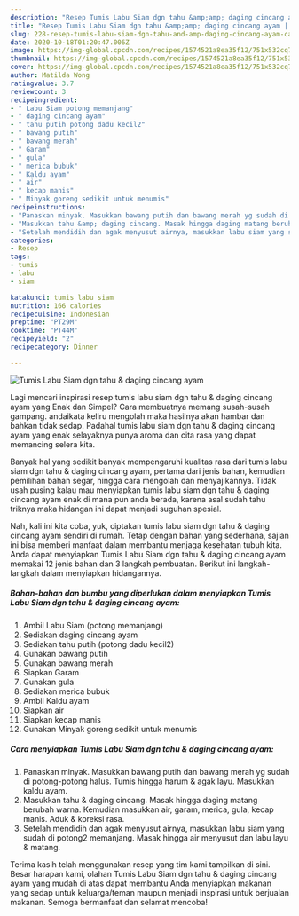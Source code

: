 ```yaml
---
description: "Resep Tumis Labu Siam dgn tahu &amp;amp; daging cincang ayam | Cara Masak Tumis Labu Siam dgn tahu &amp;amp; daging cincang ayam Yang Menggugah Selera"
title: "Resep Tumis Labu Siam dgn tahu &amp;amp; daging cincang ayam | Cara Masak Tumis Labu Siam dgn tahu &amp;amp; daging cincang ayam Yang Menggugah Selera"
slug: 228-resep-tumis-labu-siam-dgn-tahu-and-amp-daging-cincang-ayam-cara-masak-tumis-labu-siam-dgn-tahu-and-amp-daging-cincang-ayam-yang-menggugah-selera
date: 2020-10-18T01:20:47.006Z
image: https://img-global.cpcdn.com/recipes/1574521a8ea35f12/751x532cq70/tumis-labu-siam-dgn-tahu-daging-cincang-ayam-foto-resep-utama.jpg
thumbnail: https://img-global.cpcdn.com/recipes/1574521a8ea35f12/751x532cq70/tumis-labu-siam-dgn-tahu-daging-cincang-ayam-foto-resep-utama.jpg
cover: https://img-global.cpcdn.com/recipes/1574521a8ea35f12/751x532cq70/tumis-labu-siam-dgn-tahu-daging-cincang-ayam-foto-resep-utama.jpg
author: Matilda Wong
ratingvalue: 3.7
reviewcount: 3
recipeingredient:
- " Labu Siam potong memanjang"
- " daging cincang ayam"
- " tahu putih potong dadu kecil2"
- " bawang putih"
- " bawang merah"
- " Garam"
- " gula"
- " merica bubuk"
- " Kaldu ayam"
- " air"
- " kecap manis"
- " Minyak goreng sedikit untuk menumis"
recipeinstructions:
- "Panaskan minyak. Masukkan bawang putih dan bawang merah yg sudah di potong-potong halus. Tumis hingga harum &amp; agak layu. Masukkan kaldu ayam."
- "Masukkan tahu &amp; daging cincang. Masak hingga daging matang berubah warna. Kemudian masukkan air, garam, merica, gula, kecap manis. Aduk &amp; koreksi rasa."
- "Setelah mendidih dan agak menyusut airnya, masukkan labu siam yang sudah di potong2 memanjang. Masak hingga air menyusut dan labu layu &amp; matang."
categories:
- Resep
tags:
- tumis
- labu
- siam

katakunci: tumis labu siam 
nutrition: 166 calories
recipecuisine: Indonesian
preptime: "PT29M"
cooktime: "PT44M"
recipeyield: "2"
recipecategory: Dinner

---
```



![Tumis Labu Siam dgn tahu &amp; daging cincang ayam](https://img-global.cpcdn.com/recipes/1574521a8ea35f12/751x532cq70/tumis-labu-siam-dgn-tahu-daging-cincang-ayam-foto-resep-utama.jpg)

Lagi mencari inspirasi resep tumis labu siam dgn tahu &amp; daging cincang ayam yang Enak dan Simpel? Cara membuatnya memang susah-susah gampang. andaikata keliru mengolah maka hasilnya akan hambar dan bahkan tidak sedap. Padahal tumis labu siam dgn tahu &amp; daging cincang ayam yang enak selayaknya punya aroma dan cita rasa yang dapat memancing selera kita.

Banyak hal yang sedikit banyak mempengaruhi kualitas rasa dari tumis labu siam dgn tahu &amp; daging cincang ayam, pertama dari jenis bahan, kemudian pemilihan bahan segar, hingga cara mengolah dan menyajikannya. Tidak usah pusing kalau mau menyiapkan tumis labu siam dgn tahu &amp; daging cincang ayam enak di mana pun anda berada, karena asal sudah tahu triknya maka hidangan ini dapat menjadi suguhan spesial.




Nah, kali ini kita coba, yuk, ciptakan tumis labu siam dgn tahu &amp; daging cincang ayam sendiri di rumah. Tetap dengan bahan yang sederhana, sajian ini bisa memberi manfaat dalam membantu menjaga kesehatan tubuh kita. Anda dapat menyiapkan Tumis Labu Siam dgn tahu &amp; daging cincang ayam memakai 12 jenis bahan dan 3 langkah pembuatan. Berikut ini langkah-langkah dalam menyiapkan hidangannya.

<!--inarticleads1-->

##### Bahan-bahan dan bumbu yang diperlukan dalam menyiapkan Tumis Labu Siam dgn tahu &amp; daging cincang ayam:

1. Ambil  Labu Siam (potong memanjang)
1. Sediakan  daging cincang ayam
1. Sediakan  tahu putih (potong dadu kecil2)
1. Gunakan  bawang putih
1. Gunakan  bawang merah
1. Siapkan  Garam
1. Gunakan  gula
1. Sediakan  merica bubuk
1. Ambil  Kaldu ayam
1. Siapkan  air
1. Siapkan  kecap manis
1. Gunakan  Minyak goreng sedikit untuk menumis




<!--inarticleads2-->

##### Cara menyiapkan Tumis Labu Siam dgn tahu &amp; daging cincang ayam:

1. Panaskan minyak. Masukkan bawang putih dan bawang merah yg sudah di potong-potong halus. Tumis hingga harum &amp; agak layu. Masukkan kaldu ayam.
1. Masukkan tahu &amp; daging cincang. Masak hingga daging matang berubah warna. Kemudian masukkan air, garam, merica, gula, kecap manis. Aduk &amp; koreksi rasa.
1. Setelah mendidih dan agak menyusut airnya, masukkan labu siam yang sudah di potong2 memanjang. Masak hingga air menyusut dan labu layu &amp; matang.




Terima kasih telah menggunakan resep yang tim kami tampilkan di sini. Besar harapan kami, olahan Tumis Labu Siam dgn tahu &amp; daging cincang ayam yang mudah di atas dapat membantu Anda menyiapkan makanan yang sedap untuk keluarga/teman maupun menjadi inspirasi untuk berjualan makanan. Semoga bermanfaat dan selamat mencoba!

